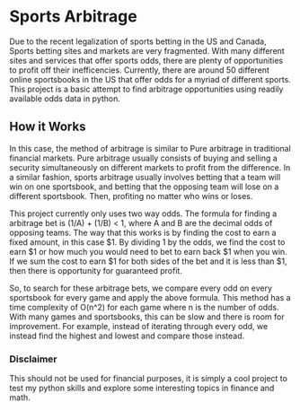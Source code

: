 # Sports Arbitrage

Due to the recent legalization of sports betting in the US and Canada, Sports betting sites and markets are very fragmented. With many different sites and services that offer sports odds, there are plenty of opportunities to profit off their inefficencies. Currently, there are around 50 different online sportsbooks in the US that offer odds for a myriad of different sports. This project is a basic attempt to find arbitrage opportunities using readily available odds data in python.

## How it Works
In this case, the method of arbitrage is similar to Pure arbitrage in traditional financial markets. Pure arbitrage usually consists of buying and selling a security simultaneously on different markets to profit from the difference. In a similar fashion, sports arbitrage usually involves betting that a team will win on one sportsbook, and betting that the opposing team will lose on a different sportsbook. Then, profiting no matter who wins or loses.

This project currently only uses two way odds. 
The formula for finding a arbitrage bet is (1/A) + (1/B) < 1, where A and B are the decimal odds of opposing teams.
The way that this works is by finding the cost to earn a fixed amount, in this case $1. By dividing 1 by the odds, we find the cost to earn $1 or how much you would need to bet to earn back $1 when you win. If we sum the cost to earn $1 for both sides of the bet and it is less than $1, then there is opportunity for guaranteed profit.

So, to search for these arbitrage bets, we compare every odd on every sportsbook for every game and apply the above formula. This method has a time complexity of O(n^2) for each game where n is the number of odds. With many games and sportsbooks, this can be slow and there is room for improvement. 
For example, instead of iterating through every odd, we instead find the highest and lowest and compare those instead.

### Disclaimer
This should not be used for financial purposes, it is simply a cool project to test my python skills and explore some interesting topics in finance and math.

